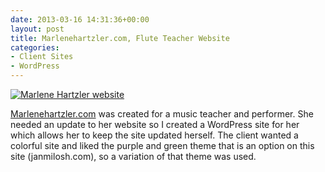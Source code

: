 ```yaml
---
date: 2013-03-16 14:31:36+00:00
layout: post
title: Marlenehartzler.com, Flute Teacher Website
categories:
- Client Sites
- WordPress
---
```


[![Marlene Hartzler website]({{site.baseurl}}/images/Marlene-Hartzler-site.png)](http://marlenehartzler.com)

[Marlenehartzler.com](http://marlenehartzler.com) was created for a music teacher and performer. She needed an update to her website so I created a WordPress site for her which allows her to keep the site updated herself. The client wanted a colorful site and liked the purple and green theme that is an option on this site (janmilosh.com), so a variation of that theme was used.
